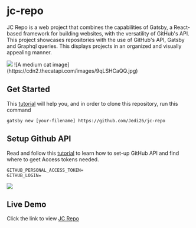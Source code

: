 # jc-repo
JC Repo is a web project that combines the capabilities of Gatsby, a React-based framework for building websites, with the versatility of GitHub's API. This project showcases repositories with the use of GitHub's API, Gatsby and Graphql queries. This displays projects in an organized and visually appealing manner. 


<img src="https://res.cloudinary.com/juanajc92/image/upload/v1686822791/jcg4_cs704y.png" />
![A medium cat image](https://cdn2.thecatapi.com/images/9qLSHCaQQ.jpg)

## Get Started

This [tutorial](https://medium.com/@jedalvarezuybentillo/jc-repo-guide-c5b1d9a10a04) will help you, and in order to clone this repository, run this command 

```
gatsby new [your-filename] https://github.com/Jedi26/jc-repo
```

## Setup Github API

Read and follow this [tutorial](https://medium.com/@jedalvarezuybentillo/jc-repo-guide-c5b1d9a10a04) to learn how to set-up GitHub API and find where to geet Access tokens needed.

```
GITHUB_PERSONAL_ACCESS_TOKEN=
GITHUB_LOGIN=
```
<img src="https://res.cloudinary.com/juanajc92/image/upload/v1686822857/GG_btgvmy.png" />

## Live Demo
Click  the link  to  view 
[JC Repo](https://jcrepo.netlify.app/)

